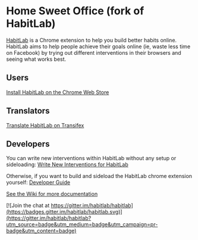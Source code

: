# Home Sweet Office (fork of HabitLab)

[HabitLab](https://habitlab.stanford.edu/) is a Chrome extension to help you build better habits online. HabitLab aims to help people achieve their goals online (ie, waste less time on Facebook) by trying out different interventions in their browsers and seeing what works best.

## Users

[Install HabitLab on the Chrome Web Store](https://chrome.google.com/webstore/detail/habitlab/obghclocpdgcekcognpkblghkedcpdgd)

## Translators

[Translate HabitLab on Transifex](https://www.transifex.com/gkovacs/habitlab-website/)

## Developers

You can write new interventions within HabitLab without any setup or sideloading: [Write New Interventions for HabitLab](https://habitlab.github.io/devdocs)

Otherwise, if you want to build and sideload the HabitLab chrome extension yourself: [Developer Guide](https://github.com/habitlab/habitlab/wiki/Developer-Guide)

[See the Wiki for more documentation](https://github.com/habitlab/habitlab/wiki)

[![Join the chat at https://gitter.im/habitlab/habitlab](https://badges.gitter.im/habitlab/habitlab.svg)](https://gitter.im/habitlab/habitlab?utm_source=badge&utm_medium=badge&utm_campaign=pr-badge&utm_content=badge)
